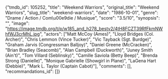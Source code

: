 {"tmdb_id": 105252, "title": "Weekend Warriors", "original_title": "Weekend Warriors", "slug_title": "weekend-warriors", "date": "1986-10-01", "genre": "Drame / Action / Com\u00e9die / Musique", "score": "3.5/10", "synopsis": "", "image": "https://image.tmdb.org/t/p/w185_and_h278_bestv2/4tH8FCZT39RfFkmNWhfWJ3crMhL.jpg", "actors": ["Matt McCoy (Ames)", "Lloyd Bridges (Col. Archer)", "Chris Lemmon (Vince Tucker)", "Vic Tayback (Sgt. Burdge)", "Graham Jarvis (Congressman Balljoy)", "Daniel Greene (McCracken)", "Brian Bradley (Seacomb)", "Alan Campbell (Duckworth)", "Juney Smith (Ain't)", "Tom Villard (Seblinsky)", "Camille Saviola (Betty Beep)", "Brenda Strong (Danielle)", "Monique Gabrielle (Showgirl in Plane)", "LaGena Hart (Debbie)", "Mark L. Taylor (Captain Cabot)"], "comments": [], "recommandations_id": []}